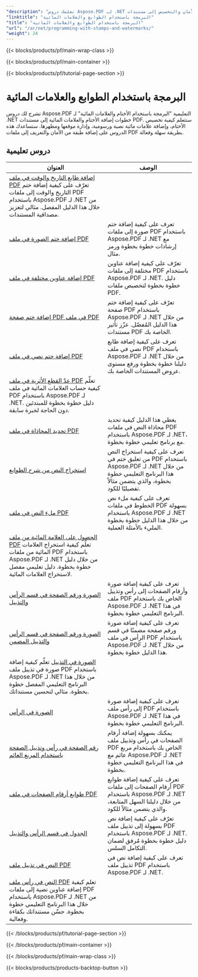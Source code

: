 ```yaml
---
"description": "تعلمك دروس Aspose.PDF لـ .NET حول البرمجة باستخدام الطوابع والعلامات المائية كيفية إضافة عناصر الأمان والتخصيص إلى مستندات PDF الخاصة بك."
"linktitle": "البرمجة باستخدام الطوابع والعلامات المائية"
"title": "البرمجة باستخدام الطوابع والعلامات المائية"
"url": "/ar/net/programming-with-stamps-and-watermarks/"
"weight": 24
---
```


{{< blocks/products/pf/main-wrap-class >}}

{{< blocks/products/pf/main-container >}}

{{< blocks/products/pf/tutorial-page-section >}}

# البرمجة باستخدام الطوابع والعلامات المائية


تشرح لك دروس Aspose.PDF التعليمية "البرمجة باستخدام الأختام والعلامات المائية" لـ .NET خطوات إضافة الأختام والعلامات المائية إلى مستندات PDF. ستتعلم كيفية تخصيص الأختام، وإضافة علامات مائية نصية ورسومية، وإدارة موقعها ومظهرها. ستساعدك هذه الدروس على إضافة طبقة من الأمان والتعريف إلى ملفات PDF بطريقة سهلة وفعالة.

## دروس تعليمية
| العنوان | الوصف |
| --- | --- | 
| [إضافة طابع التاريخ والوقت في ملف PDF](./add-date-time-stamp/) تعرّف على كيفية إضافة ختم التاريخ والوقت إلى ملفات PDF باستخدام Aspose.PDF لـ .NET من خلال هذا الدليل المفصل. مثالي لتعزيز مصداقية المستندات.  
| [إضافة ختم الصورة في ملف PDF](./add-image-stamp/) |تعرف على كيفية إضافة ختم صورة إلى ملفات PDF باستخدام Aspose.PDF لـ .NET مع إرشادات خطوة بخطوة ورمز مثال. |  
| [إضافة عناوين مختلفة في ملف PDF](./adding-different-headers/) | تعرّف على كيفية إضافة عناوين مختلفة إلى ملفات PDF باستخدام Aspose.PDF لـ .NET. دليل خطوة بخطوة لتخصيص ملفات PDF. |  
| [إضافة ختم صفحة PDF في ملف PDF](./add-pdf-page-stamp/) | تعرّف على كيفية إضافة ختم صفحة PDF باستخدام Aspose.PDF لـ .NET من خلال هذا الدليل المُفصّل. عزّز تأثير مستندات PDF الخاصة بك. |  
| [إضافة ختم نصي في ملف PDF](./add-text-stamp/) |تعرف على كيفية إضافة طابع نصي في ملف PDF باستخدام Aspose.PDF لـ .NET من خلال دليلنا خطوة بخطوة ورفع مستوى عروض المستندات الخاصة بك. |  
| [عدّ القطع الأثرية في ملف PDF](./counting-artifacts/) تعلّم كيفية حساب العلامات المائية في ملف PDF باستخدام Aspose.PDF لـ .NET. دليل خطوة بخطوة للمبتدئين دون الحاجة لخبرة سابقة. |  
| [تحديد المحاذاة في ملف PDF](./define-alignment/) |يغطي هذا الدليل كيفية تحديد محاذاة النص في ملفات PDF باستخدام Aspose.PDF لـ .NET، مع برنامج تعليمي خطوة بخطوة. |  
| [استخراج النص من شرح الطوابع](./extract-text-from-stamp-annotation/) |تعرف على كيفية استخراج النص من تعليق ختم في PDF باستخدام Aspose.PDF لـ .NET من خلال هذا البرنامج التعليمي خطوة بخطوة، والذي يتضمن مثالاً تفصيليًا للكود. |  
| [ملء النص في ملف PDF](./fill-stroke-text/) |تعرف على كيفية ملء نص الخطوط في ملفات PDF بسهولة باستخدام Aspose.PDF لـ .NET من خلال هذا الدليل خطوة بخطوة المليء بالأمثلة العملية. |  
| [الحصول على العلامة المائية من ملف PDF](./get-watermark/) تعلّم كيفية استخراج العلامات المائية من ملفات PDF باستخدام Aspose.PDF لـ .NET من خلال دليل خطوة بخطوة. دليل تعليمي مفصل لاستخراج العلامات المائية.  
| [الصورة ورقم الصفحة في قسم الرأس والتذييل](./image-and-page-number-in-header-footer-section/) |تعرف على كيفية إضافة صورة وأرقام الصفحات إلى رأس وتذييل ملف PDF الخاص بك باستخدام Aspose.PDF لـ .NET في هذا البرنامج التعليمي خطوة بخطوة. |  
| [الصورة ورقم الصفحة في قسم الرأس والتذييل المضمن](./image-and-page-number-in-header-footer-section-inline/) |تعرف على كيفية إضافة صورة ورقم صفحة مضمنًا في قسم الرأس في ملف PDF باستخدام Aspose.PDF لـ .NET من خلال هذا الدليل خطوة بخطوة. |  
| [الصورة في التذييل](./image-in-footer/) تعلّم كيفية إضافة صورة في تذييل ملف PDF باستخدام Aspose.PDF لـ .NET من خلال هذا البرنامج التعليمي المفصل خطوة بخطوة. مثالي لتحسين مستنداتك.  
| [الصورة في الرأس](./image-in-header/) |تعرف على كيفية إضافة صورة إلى رأس ملف PDF باستخدام Aspose.PDF لـ .NET في هذا البرنامج التعليمي خطوة بخطوة. |  
| [رقم الصفحة في رأس وتذييل الصفحة باستخدام المربع العائم](./page-number-in-header-footer-using-floating-box/) |يمكنك بسهولة إضافة أرقام الصفحات في رأس وتذييل ملف PDF الخاص بك باستخدام مربع عائم مع Aspose.PDF لـ .NET في هذا البرنامج التعليمي خطوة بخطوة. |  
| [طوابع أرقام الصفحات في ملف PDF](./page-number-stamps/) |تعرف على كيفية إضافة طوابع أرقام الصفحات إلى ملفات PDF باستخدام Aspose.PDF لـ .NET من خلال دليلنا السهل المتابعة، والذي يتضمن مثالاً للكود. |  
| [الجدول في قسم الرأس والتذييل](./table-in-header-footer-section/) | تعرّف على كيفية إضافة نص بسهولة إلى تذييل ملف PDF باستخدام Aspose.PDF لـ .NET. دليل خطوة بخطوة مُرفق لضمان التكامل السلس. |  
| [النص في تذييل ملف PDF](./text-in-footer/) |تعرف على كيفية إضافة نص في تذييل ملف PDF باستخدام Aspose.PDF لـ .NET. |  
| [النص في رأس ملف PDF](./text-in-header/) تعلم كيفية إضافة عناوين نصية إلى ملفات PDF باستخدام Aspose.PDF لـ .NET من خلال هذا البرنامج التعليمي خطوة بخطوة. حسّن مستنداتك بكفاءة وفعالية.  

{{< /blocks/products/pf/tutorial-page-section >}}

{{< /blocks/products/pf/main-container >}}

{{< /blocks/products/pf/main-wrap-class >}}

{{< blocks/products/products-backtop-button >}}